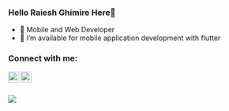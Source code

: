 ### Hello Raiesh Ghimire Here👋

- 🔭 Mobile and Web Developer
- 👯 I’m available for mobile application development with flutter

### Connect with me:

[<img align="left" alt="codeSTACKr | Facebook" width="22px" src="https://www.svgrepo.com/show/22017/facebook.svg" />][facebook]
[<img align="left" alt="codeSTACKr | LinkedIn" width="22px" src="https://www.svgrepo.com/show/9911/linkedin.svg" />][linkedin]
<br/>
<br/>
<!-- ### My Tech Stack
<img align="left" title="Flutter, Firebase, Dart, NodeJS, ReactJS, Html, CSS, JavaScript" src="https://i.ibb.co/Cn6KLJs/mytech.png" />\ -->
<!-- <br/>


<br/>
 
<br/> -->


![](https://visitor-badge.glitch.me/badge?page_id=RAIESHG)


[facebook]: https://www.facebook.com/raiesh.ghimire.31/
[linkedin]: https://linkedin.com/in/raiesh

